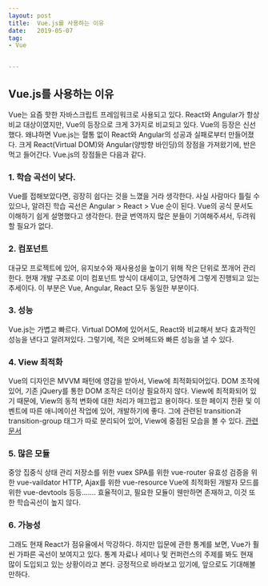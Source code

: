 ```yaml
---
layout: post
title:  Vue.js를 사용하는 이유
date:   2019-05-07
tag:
- Vue


---
```


## Vue.js를 사용하는 이유

Vue는 요즘 핫한 자바스크립트 프레임워크로 사용되고 있다.
React와 Angular가 항상 비교 대상이였지만, Vue의 등장으로 크게 3가지로 비교되고 있다.
Vue의 등장은 신선했다.
왜냐하면 Vue.js는 혈통 없이 React와 Angular의 성공과 실패로부터 만들어졌다.
크게 React(Virtual DOM)와 Angular(양방향 바인딩)의 장점을 가져왔기에, 반은 먹고 들어간다.
Vue.js의 장점들은 다음과 같다.

### 1. 학습 곡선이 낮다.

Vue를 접해보았다면, 굉장히 쉽다는 것을 느꼈을 거라 생각한다.
사실 사람마다 틀릴 수 있으나, 알려진 학습 곡선은 Angular > React > Vue 순이 된다.
Vue의 공식 문서도 이해하기 쉽게 설명했다고 생각한다.
한글 번역까지 많은 분들이 기여해주셔서, 두려워할 필요가 없다.

### 2. 컴포넌트

대규모 프로젝트에 있어, 유지보수와 재사용성을 높이기 위해 작은 단위로 쪼개어 관리한다.
현재 개발 구조로 이미 컴포넌트 방식이 대세이고, 당연하게 그렇게 진행되고 있는 추세이다.
이 부분은 Vue, Angular, React 모두 동일한 부분이다.


### 3. 성능

Vue.js는 가볍고 빠르다.
Virtual DOM에 있어서도, React와 비교해서 보다 효과적인 성능을 낸다고 알려져있다.
그렇기에, 적은 오버헤드와 빠른 성능을 낼 수 있다.

### 4. View 최적화

Vue의 디자인은 MVVM 패턴에 영감을 받아서, View에 최적화되어있다.
DOM 조작에 있어, 기존 jQuery를 통한 DOM 조작은 더이상 필요하지 않다.
View에 최적화되어 있기 때문에, View의 동적 변화에 대한 처리가 매끄럽고 용이하다.
또한 페이지 전환 및 이벤트에 따른 애니메이션 작업에 있어, 개발하기에 좋다.
그에 관련된 transition과 transition-group 태그가 따로 분리되어 있어, View에 중점된 모습을 볼 수 있다. [관련문서](https://kr.vuejs.org/v2/guide/transitions.html)

### 5. 많은 모듈

중앙 집중식 상태 관리 저장소를 위한 vuex
SPA를 위한 vue-router
유효성 검증을 위한 vue-vaildator
HTTP, Ajax를 위한 vue-resource
Vue에 최적화된 개발자 모드를 위한 vue-devtools 등등.......
효율적이고, 필요한 모듈이 웬만하면 존재하고, 이것 또한 학습곡선이 높지 않다.

### 6. 가능성

그래도 현재 React가 점유율에서 막강하다.
하지만 입문에 관한 통계를 보면, Vue가 훨씬 가파른 곡선이 보여지고 있다.
통계 자료나 세미나 및 컨퍼런스의 주제를 봐도 현재 많이 도입되고 있는 상황이라고 본다.
긍정적으로 바라보고 있기에, 앞으로도 기대해볼만하다.



